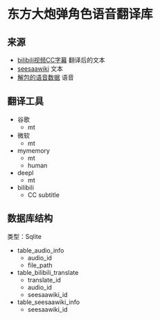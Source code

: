 # 东方大炮弹角色语音翻译库

## 来源
- [bilibili视频CC字幕](https://www.bilibili.com/read/cv8373398) 翻译后的文本
- [seesaawiki](https://seesaawiki.jp/thcb/d/%a5%bb%a5%ea%a5%d5%bd%b8#content_2_1) 文本
- [解包的语音数据](https://www.bilibili.com/read/cv8373398) 语音

## 翻译工具

- 谷歌 
  - mt
- 微软
  - mt
- mymemory
  - mt
  - human
- deepl
  - mt
- bilibili
  - CC subtitle


## 数据库结构
类型：Sqlite

- table_audio_info
  - audio_id
  - file_path
- table_bilibili_translate
  - translate_id
  - audio_id
  - seesaawiki_id
- table_seesaawiki_info
  - seesaawiki_id